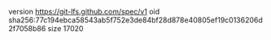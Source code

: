 version https://git-lfs.github.com/spec/v1
oid sha256:77c194ebca58543ab5f752e3de84bf28d878e40805ef19c0136206d2f7058b86
size 17020
